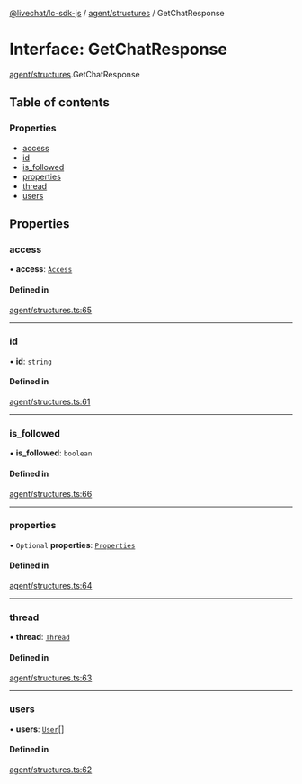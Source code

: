 [@livechat/lc-sdk-js](../README.md) / [agent/structures](../modules/agent_structures.md) / GetChatResponse

# Interface: GetChatResponse

[agent/structures](../modules/agent_structures.md).GetChatResponse

## Table of contents

### Properties

- [access](agent_structures.GetChatResponse.md#access)
- [id](agent_structures.GetChatResponse.md#id)
- [is\_followed](agent_structures.GetChatResponse.md#is_followed)
- [properties](agent_structures.GetChatResponse.md#properties)
- [thread](agent_structures.GetChatResponse.md#thread)
- [users](agent_structures.GetChatResponse.md#users)

## Properties

### access

• **access**: [`Access`](objects.Access.md)

#### Defined in

[agent/structures.ts:65](https://github.com/livechat/lc-sdk-js/blob/951da85/src/agent/structures.ts#L65)

___

### id

• **id**: `string`

#### Defined in

[agent/structures.ts:61](https://github.com/livechat/lc-sdk-js/blob/951da85/src/agent/structures.ts#L61)

___

### is\_followed

• **is\_followed**: `boolean`

#### Defined in

[agent/structures.ts:66](https://github.com/livechat/lc-sdk-js/blob/951da85/src/agent/structures.ts#L66)

___

### properties

• `Optional` **properties**: [`Properties`](objects.Properties.md)

#### Defined in

[agent/structures.ts:64](https://github.com/livechat/lc-sdk-js/blob/951da85/src/agent/structures.ts#L64)

___

### thread

• **thread**: [`Thread`](objects.Thread.md)

#### Defined in

[agent/structures.ts:63](https://github.com/livechat/lc-sdk-js/blob/951da85/src/agent/structures.ts#L63)

___

### users

• **users**: [`User`](../modules/objects.md#user)[]

#### Defined in

[agent/structures.ts:62](https://github.com/livechat/lc-sdk-js/blob/951da85/src/agent/structures.ts#L62)
